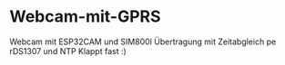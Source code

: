# Webcam-mit-GPRS
Webcam mit ESP32CAM und SIM800l
Übertragung mit Zeitabgleich pe rDS1307 und NTP
Klappt fast :)
